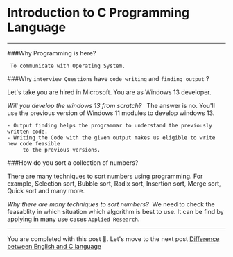 # Introduction to C Programming Language

---

###Why Programming is here?
```
 To communicate with Operating System.
```
###Why `interview Questions` have `code writing` and `finding output` ?

 Let's take you are hired in Microsoft. You are as Windows 13 developer.  

*Will you develop the windows 13 from scratch?*
 &nbsp; The answer is no. You'll use the previous version of Windows 11 modules to develop windows 13.

```
- Output finding helps the programmar to understand the previously written code.
- Writing the Code with the given output makes us eligible to write new code feasible 
     to the previous versions.
```

###How do you sort a collection of numbers?

There are many techniques to sort numbers using programming. For example, Selection sort, Bubble sort, Radix sort, Insertion sort, Merge sort, Quick sort and many more. 

*Why there are many techniques to sort numbers?* 
 &nbsp;We need to check the feasablity in which situation which algorithm is best to use. It can be find by applying in many use cases `Applied Research`.


---
 You are completed with this post 🥳. Let's move to the next post [Difference between English and C language]("/c-lang/english_vs_c.html")
